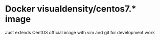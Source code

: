 # Docker visualdensity/centos7.* image

Just extends CentOS official image with vim and git for development work

